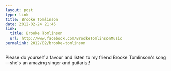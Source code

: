 ```yaml
---
layout: post
type: link
title: Brooke Tomlinson
date: 2012-02-24 21:45
link: 
  title: Brooke Tomlinson
  url: http://www.facebook.com/BrookeTomlinsonMusic
permalink: 2012/02/brooke-tomlinson
---
```


Please do yourself a favour and listen to my friend Brooke Tomlinson's song—she's an amazing singer and guitarist!
